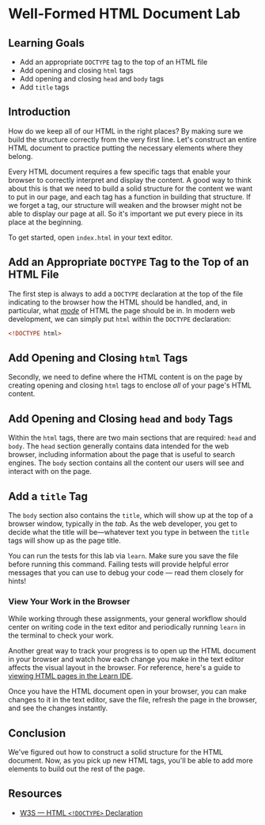 # Well-Formed HTML Document Lab

## Learning Goals

- Add an appropriate `DOCTYPE` tag to the top of an HTML file
- Add opening and closing `html` tags
- Add opening and closing `head` and `body` tags
- Add `title` tags

## Introduction

How do we keep all of our HTML in the right places? By making sure we build the
structure correctly from the very first line. Let's construct an entire HTML
document to practice putting the necessary elements where they belong.

Every HTML document requires a few specific tags that enable your browser to
correctly interpret and display the content. A good way to think about this is
that we need to build a solid structure for the content we want to put in our
page, and each tag has a function in building that structure. If we forget a
tag, our structure will weaken and the browser might not be able to display our
page at all. So it's important we put every piece in its place at the beginning.

To get started, open `index.html` in your text editor.

## Add an Appropriate `DOCTYPE` Tag to the Top of an HTML File

The first step is always to add a `DOCTYPE` declaration at the top of the file
indicating to the browser how the HTML should be handled, and, in particular,
what
[_mode_](https://developer.mozilla.org/en-US/docs/Web/HTML/Quirks_Mode_and_Standards_Mode)
of HTML the page should be in. In modern web development, we can simply put
`html` within the `DOCTYPE` declaration:

```html
<!DOCTYPE html>
```

## Add Opening and Closing `html` Tags

Secondly, we need to define where the HTML content is on the page by creating
opening and closing `html` tags to enclose _all_ of your page's HTML content.

## Add Opening and Closing `head` and `body` Tags

Within the `html` tags, there are two main sections that are required: `head`
and `body`. The `head` section generally contains data intended for the web
browser, including information about the page that is useful to search engines.
The `body` section contains all the content our users will see and interact with
on the page.

## Add a `title` Tag

The `body` section also contains the `title`, which will show up at the top of a
browser window, typically in the _tab_. As the web developer, you get to decide
what the title will be—whatever text you type in between the `title` tags will
show up as the page title.

You can run the tests for this lab via `learn`. Make sure you save the file
before running this command. Failing tests will provide helpful error messages
that you can use to debug your code — read them closely for hints!

### View Your Work in the Browser

While working through these assignments, your general workflow should center on
writing code in the text editor and periodically running `learn` in the terminal
to check your work.

Another great way to track your progress is to open up the HTML document in your
browser and watch how each change you make in the text editor affects the visual
layout in the browser. For reference, here's a guide to [viewing HTML pages in the Learn IDE][help].

Once you have the HTML document open in your browser, you can make changes to it
in the text editor, save the file, refresh the page in the browser, and see the
changes instantly.

## Conclusion

We've figured out how to construct a solid structure for the HTML document. Now,
as you pick up new HTML tags, you'll be able to add more elements to build out
the rest of the page.

## Resources

* [W3S — HTML `<!DOCTYPE>` Declaration](https://www.w3schools.com/tags/tag_doctype.asp)

[help]: http://help.learn.co/the-learn-ide/common-ide-questions/viewing-html-pages-in-the-learn-ide
